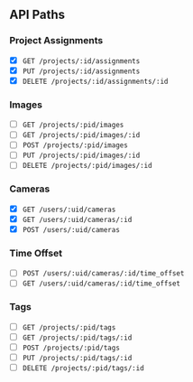 ## API Paths

### Project Assignments

- [x] `GET /projects/:id/assignments`
- [x] `PUT /projects/:id/assignments`
- [x] `DELETE /projects/:id/assignments/:id`

### Images

- [ ] `GET /projects/:pid/images`
- [ ] `GET /projects/:pid/images/:id`
- [ ] `POST /projects/:pid/images`
- [ ] `PUT /projects/:pid/images/:id`
- [ ] `DELETE /projects/:pid/images/:id`

### Cameras

- [x] `GET /users/:uid/cameras`
- [x] `GET /users/:uid/cameras/:id`
- [x] `POST /users/:uid/cameras`

### Time Offset

- [ ] `POST /users/:uid/cameras/:id/time_offset`
- [ ] `GET /users/:uid/cameras/:id/time_offset`

### Tags

- [ ] `GET /projects/:pid/tags`
- [ ] `GET /projects/:pid/tags/:id`
- [ ] `POST /projects/:pid/tags`
- [ ] `PUT /projects/:pid/tags/:id`
- [ ] `DELETE /projects/:pid/tags/:id`
